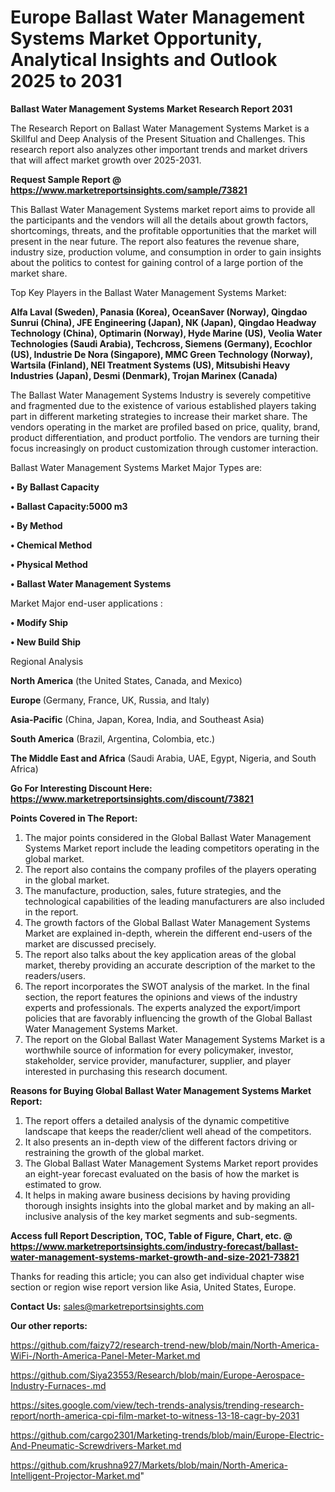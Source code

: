  # Europe Ballast Water Management Systems Market Opportunity, Analytical Insights and Outlook 2025 to 2031

<strong>Ballast Water Management Systems Market Research Report 2031</strong>

The Research Report on Ballast Water Management Systems Market is a Skillful and Deep Analysis of the Present Situation and Challenges. This research report also analyzes other important trends and market drivers that will affect market growth over 2025-2031.

<strong>Request Sample Report @ <a href=https://www.marketreportsinsights.com/sample/73821>https://www.marketreportsinsights.com/sample/73821</a></strong>

This Ballast Water Management Systems market report aims to provide all the participants and the vendors will all the details about growth factors, shortcomings, threats, and the profitable opportunities that the market will present in the near future. The report also features the revenue share, industry size, production volume, and consumption in order to gain insights about the politics to contest for gaining control of a large portion of the market share.

Top Key Players in the Ballast Water Management Systems Market:

<strong>Alfa Laval (Sweden), Panasia (Korea), OceanSaver (Norway), Qingdao Sunrui (China), JFE Engineering (Japan), NK (Japan), Qingdao Headway Technology (China), Optimarin (Norway), Hyde Marine (US), Veolia Water Technologies (Saudi Arabia), Techcross, Siemens (Germany), Ecochlor (US), Industrie De Nora (Singapore), MMC Green Technology (Norway), Wartsila (Finland), NEI Treatment Systems (US), Mitsubishi Heavy Industries (Japan), Desmi (Denmark), Trojan Marinex (Canada)</strong>

The Ballast Water Management Systems Industry is severely competitive and fragmented due to the existence of various established players taking part in different marketing strategies to increase their market share. The vendors operating in the market are profiled based on price, quality, brand, product differentiation, and product portfolio. The vendors are turning their focus increasingly on product customization through customer interaction.

Ballast Water Management Systems Market Major Types are:

<strong>• By Ballast Capacity

• Ballast Capacity:5000 m3

• By Method

• Chemical Method

• Physical Method

• Ballast Water Management Systems</strong>

Market Major end-user applications :

<strong>• Modify Ship

• New Build Ship</strong>

Regional Analysis

</u><strong><b>North America</b></strong> (the United States, Canada, and Mexico)

<strong><b>Europe </b></strong>(Germany, France, UK, Russia, and Italy)

<strong><b>Asia-Pacific</b></strong> (China, Japan, Korea, India, and Southeast Asia)

<strong><b>South America</b></strong> (Brazil, Argentina, Colombia, etc.)

<strong><b>The Middle East and Africa</b></strong> (Saudi Arabia, UAE, Egypt, Nigeria, and South Africa)

<strong>Go For Interesting Discount Here: <a href=https://www.marketreportsinsights.com/discount/73821>https://www.marketreportsinsights.com/discount/73821</a></strong>

<strong>Points Covered in The Report:</strong>
<ol>
  <li>The major points considered in the Global Ballast Water Management Systems Market report include the leading competitors operating in the global market.</li>
  <li>The report also contains the company profiles of the players operating in the global market.</li>
  <li>The manufacture, production, sales, future strategies, and the technological capabilities of the leading manufacturers are also included in the report.</li>
  <li>The growth factors of the Global Ballast Water Management Systems Market are explained in-depth, wherein the different end-users of the market are discussed precisely.</li>
  <li>The report also talks about the key application areas of the global market, thereby providing an accurate description of the market to the readers/users.</li>
  <li>The report incorporates the SWOT analysis of the market. In the final section, the report features the opinions and views of the industry experts and professionals. The experts analyzed the export/import policies that are favorably influencing the growth of the Global Ballast Water Management Systems Market.</li>
  <li>The report on the Global Ballast Water Management Systems Market is a worthwhile source of information for every policymaker, investor, stakeholder, service provider, manufacturer, supplier, and player interested in purchasing this research document.</li>
</ol>
<strong>Reasons for Buying Global Ballast Water Management Systems Market Report:</strong>

<ol>
  <li>The report offers a detailed analysis of the dynamic competitive landscape that keeps the reader/client well ahead of the competitors.</li>
  <li>It also presents an in-depth view of the different factors driving or restraining the growth of the global market.</li>
  <li>The Global Ballast Water Management Systems Market report provides an eight-year forecast evaluated on the basis of how the market is estimated to grow.</li>
  <li>It helps in making aware business decisions by having providing thorough insights insights into the global market and by making an all-inclusive analysis of the key market segments and sub-segments.</li>
</ol>
<strong>Access full Report Description, TOC, Table of Figure, Chart, etc. @ <a href=https://www.marketreportsinsights.com/industry-forecast/ballast-water-management-systems-market-growth-and-size-2021-73821>https://www.marketreportsinsights.com/industry-forecast/ballast-water-management-systems-market-growth-and-size-2021-73821</a></strong>


Thanks for reading this article; you can also get individual chapter wise section or region wise report version like Asia, United States, Europe.

<strong>Contact Us:</strong>
sales@marketreportsinsights.com

<strong>Our other reports:</strong>

<a href=https://github.com/faizy72/research-trend-new/blob/main/North-America-WiFi-/North-America-Panel-Meter-Market.md>https://github.com/faizy72/research-trend-new/blob/main/North-America-WiFi-/North-America-Panel-Meter-Market.md</a>

<a href=https://github.com/Siya23553/Research/blob/main/Europe-Aerospace-Industry-Furnaces-.md>https://github.com/Siya23553/Research/blob/main/Europe-Aerospace-Industry-Furnaces-.md</a>

<a href=https://sites.google.com/view/tech-trends-analysis/trending-research-report/north-america-cpi-film-market-to-witness-13-18-cagr-by-2031>https://sites.google.com/view/tech-trends-analysis/trending-research-report/north-america-cpi-film-market-to-witness-13-18-cagr-by-2031</a>

<a href=https://github.com/cargo2301/Marketing-trends/blob/main/Europe-Electric-And-Pneumatic-Screwdrivers-Market.md>https://github.com/cargo2301/Marketing-trends/blob/main/Europe-Electric-And-Pneumatic-Screwdrivers-Market.md</a>

<a href=https://github.com/krushna927/Markets/blob/main/North-America-Intelligent-Projector-Market.md>https://github.com/krushna927/Markets/blob/main/North-America-Intelligent-Projector-Market.md</a>"
